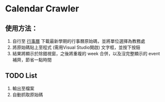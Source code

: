 # Calendar Crawler

## 使用方法：
1. 自行至 [行事曆](http://active.kuas.edu.tw/EPortfolio/Activity/UnitBsCalendar.aspx) 下載最新學期的行事曆原始碼，並將單位選擇為教務處
2. 將原始碼貼上至程式 (需用Visual Studio開啟) 文字框，並按下按鈕
3. 結果將顯示於除錯視窗，之後將重複的 week 合併，以及沒完整顯示的 event 補齊，節省一點時間

## TODO List
1. 輸出至檔案
2. 自動抓取原始碼
